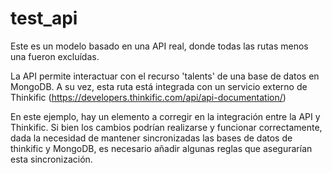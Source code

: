 # test_api
Este es un modelo basado en una API real, donde todas las rutas menos una fueron excluídas. 

La API permite interactuar con el recurso 'talents' de una base de datos en MongoDB. A su vez, esta ruta está integrada con un servicio externo de Thinkific (https://developers.thinkific.com/api/api-documentation/)

En este ejemplo, hay un elemento a corregir en la integración entre la API y Thinkific. Si bien los cambios podrían realizarse y funcionar correctamente, dada la necesidad de mantener sincronizadas las bases de datos de thinkific y MongoDB, es necesario añadir algunas reglas que asegurarían esta sincronización. 

